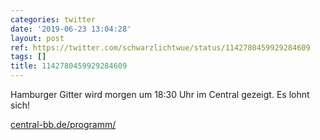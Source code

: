 ```yaml
---
categories: twitter
date: '2019-06-23 13:04:28'
layout: post
ref: https://twitter.com/schwarzlichtwue/status/1142780459929284609
tags: []
title: 1142780459929284609
---
```

Hamburger Gitter wird morgen um 18:30 Uhr im Central gezeigt. Es lohnt sich!

[central-bb.de/programm/](https://www.central-bb.de/programm/) 
